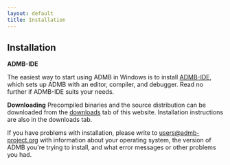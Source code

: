 ```yaml
---
layout: default
title: Installation
---
```


Installation
------------

**ADMB-IDE**

The easiest way to start using ADMB in Windows is to install [ADMB-IDE](/tools/admb-ide/), which sets up ADMB with an editor, compiler, and debugger.
Read no further if ADMB-IDE suits your needs.

**Downloading**
Precompiled binaries and the source distribution can be downloaded from the [downloads](/downloads/) tab of this website.  Installation instructions are also in the downloads tab.

If you have problems with installation, please write to users@admb-project.org with information about your operating system, the version of ADMB you're trying to install, and what error messages or other problems you had.
